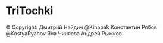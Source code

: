 # TriTochki

© Copyright:
Дмитрий Найдич @Kinapak
Константин Рябов @KostyaRyabov
Яна Чиняева
Андрей Рыжков

